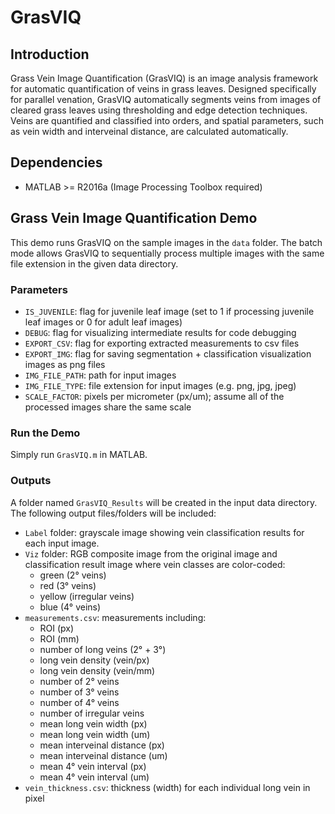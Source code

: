 # GrasVIQ  

## Introduction  
Grass Vein Image Quantification (GrasVIQ) is an image analysis framework for automatic quantification of veins in grass leaves. Designed specifically for parallel venation, GrasVIQ automatically segments veins from images of cleared grass leaves using thresholding and edge detection techniques. Veins are quantified and classified into orders, and spatial parameters, such as vein width and interveinal distance, are calculated automatically.  


## Dependencies  
* MATLAB >= R2016a (Image Processing Toolbox required)


## Grass Vein Image Quantification Demo  
This demo runs GrasVIQ on the sample images in the `data` folder. The batch mode allows GrasVIQ to sequentially process multiple images with the same file extension in the given data directory. 

### Parameters
* `IS_JUVENILE`: flag for juvenile leaf image (set to 1 if processing juvenile leaf images or 0 for adult leaf images) 
* `DEBUG`: flag for visualizing intermediate results for code debugging
* `EXPORT_CSV`: flag for exporting extracted measurements to csv files
* `EXPORT_IMG`: flag for saving segmentation + classification visualization images as png files
* `IMG_FILE_PATH`: path for input images
* `IMG_FILE_TYPE`: file extension for input images (e.g. png, jpg, jpeg)
* `SCALE_FACTOR`: pixels per micrometer (px/um); assume all of the processed images share the same scale

### Run the Demo
Simply run `GrasVIQ.m` in MATLAB.

### Outputs
A folder named `GrasVIQ_Results` will be created in the input data directory. The following output files/folders will be included: 
* `Label` folder: grayscale image showing vein classification results for each input image. 
* `Viz` folder: RGB composite image from the original image and classification result image where vein classes are color-coded: 
  * green (2&deg; veins)
  * red (3&deg; veins)
  * yellow (irregular veins)
  * blue (4&deg; veins)
* `measurements.csv`: measurements including: 
  * ROI (px)
  * ROI (mm)
  * number of long veins (2&deg; + 3&deg;)
  * long vein density (vein/px)
  * long vein density (vein/mm)
  * number of 2&deg; veins
  * number of 3&deg; veins
  * number of 4&deg; veins
  * number of irregular veins
  * mean long vein width (px)
  * mean long vein width (um)
  * mean interveinal distance (px)
  * mean interveinal distance (um)
  * mean 4&deg; vein interval (px)
  * mean 4&deg; vein interval (um)
* `vein_thickness.csv`: thickness (width) for each individual long vein in pixel
